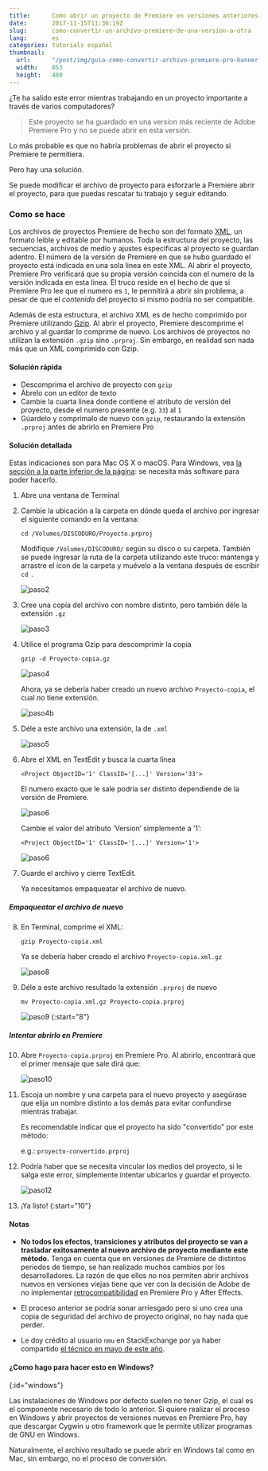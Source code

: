 ```yaml
---
title:      Como abrir un proyecto de Premiere en versiones anteriores sin problema
date:       2017-11-15T11:36:19Z
slug:       como-convertir-un-archivo-premiere-de-una-version-a-otra
lang:       es
categories: tutorials español
thumbnail:  
  url:      "/post/img/guia-como-convertir-archivo-premiere-pro-banner.png"
  width:    853
  height:   480
---
```



¿Te ha salido este error mientras trabajando en un proyecto importante a través de varios computadores?

<blockquote class="blockquote text-muted">
Este proyecto se ha guardado en una version más reciente de Adobe Premiere Pro y no se puede abrir en esta versión.
</blockquote>

Lo más probable es que no habría problemas de abrir el proyecto si Premiere te permitiera.

Pero hay una solución.

Se puede modificar el archivo de proyecto para esforzarle a Premiere abrir el proyecto, para que puedas rescatar tu trabajo y seguir editando.

### Como se hace

Los archivos de proyectos Premiere de hecho son del formato [XML](https://es.wikipedia.org/wiki/XML), un formato leible y editable por humanos. Toda la estructura del proyecto, las secuencias, archivos de medio y ajustes especificas al proyecto se guardan adentro. El número de la versión de Premiere en que se hubo guardado el proyecto está indicada en una sola linea en este XML. Al abrir el proyecto, Premiere Pro verificará que su propia versión coincida con el numero de la versión indicada en esta linea. El truco reside en el hecho de que si Premiere Pro lee que el numero es `1`, le permitirá a abrir sin problema, a pesar de que el *contenido* del proyecto si mismo podría no ser compatible.

Además de esta estructura, el archivo XML es de hecho comprimido por Premiere utilizando [Gzip](https://es.wikipedia.org/wiki/Gzip). Al abrir el proyecto, Premiere descomprime el archivo y al guardar lo comprime de nuevo. Los archivos de proyectos no utilizan la extensión `.gzip` sino `.prproj`. Sin embargo, en realidad son nada más que un XML comprimido con Gzip.

#### Solución rápida

* Descomprima el archivo de proyecto con `gzip`
* Ábrelo con un editor de texto
* Cambie la cuarta linea donde contiene el atributo de versión del proyecto, desde el numero presente (e.g. `33`) al `1`
* Gúardelo y comprímalo de nuevo con `gzip`, restaurando la extensión `.prproj` antes de abrirlo en Premiere Pro

#### Solución detallada

Estas indicaciones son para Mac OS X o macOS. Para Windows, vea [la sección a la parte inferior de la página](#windows): se necesita más software para poder hacerlo.

1. Abre una ventana de Terminal

2. Cambie la ubicación a la carpeta en dónde queda el archivo por ingresar el siguiente comando en la ventana:

    `cd /Volumes/DISCODURO/Proyecto.prproj`
    
    Modifique `/Volumes/DISCODURO/` según su disco o su carpeta. También se puede ingresar la ruta de la carpeta utilizando este truco: mantenga y arrastre el ícon de la carpeta y muévelo a la ventana después de escribir `cd `.
    
    ![paso2](/post/img/guia-como-convertir-archivo-premiere-pro-sebreategui-10.png)

3. Cree una copia del archivo con nombre distinto, pero también déle la extensión `.gz`

    ![paso3](/post/img/guia-como-convertir-archivo-premiere-pro-sebreategui-1.png)

4. Utilice el programa Gzip para descomprimir la copia

    `gzip -d Proyecto-copia.gz`
    
    ![paso4](/post/img/guia-como-convertir-archivo-premiere-pro-sebreategui-2.png)

    Ahora, ya se debería haber creado un nuevo archivo `Proyecto-copia`, el cual *no* tiene extensión.
    
    ![paso4b](/post/img/guia-como-convertir-archivo-premiere-pro-sebreategui-11.png)

5. Déle a este archivo una extensión, la de `.xml`
    
    ![paso5](/post/img/guia-como-convertir-archivo-premiere-pro-sebreategui-3.png)

6. Abre el XML en TextEdit y busca la cuarta linea

    `<Project ObjectID='1' ClassID='[...]' Version='33'>`
      
    El numero exacto que le sale podría ser distinto dependiende de la versión de Premiere.
      
    ![paso6](/post/img/guia-como-convertir-archivo-premiere-pro-sebreategui-4.png)

      Cambie el valor del atributo ‘Version’ simplemente a ‘1’:

    `<Project ObjectID='1' ClassID='[...]' Version='1'>`
      
    ![paso6](/post/img/guia-como-convertir-archivo-premiere-pro-sebreategui-5.png)

7. Guarde el archivo y cierre TextEdit.

    Ya necesitamos empaqueatar el archivo de nuevo.
    
##### Empaqueatar el archivo de nuevo

8. En Terminal, comprime el XML:

    `gzip Proyecto-copia.xml`

    Ya se debería haber creado el archivo `Proyecto-copia.xml.gz`
    
    ![paso8](/post/img/guia-como-convertir-archivo-premiere-pro-sebreategui-12.png)

9. Déle a este archivo resultado la extensión `.prproj` de nuevo

    `mv Proyecto-copia.xml.gz Proyecto-copia.prproj`
    
    ![paso9](/post/img/guia-como-convertir-archivo-premiere-pro-sebreategui-7.png)
{:start="8"}
    
##### Intentar abrirlo en Premiere

10. Abre `Proyecto-copia.prproj` en Premiere Pro. Al abrirlo, encontrará que el primer mensaje que sale dirá que:

    ![paso10](/post/img/guia-como-convertir-archivo-premiere-pro-sebreategui-8.png)

11. Escoja un nombre y una carpeta para el nuevo proyecto y asegúrase que elija un nombre distinto a los demás para evitar confundirse mientras trabajar.

    Es recomendable indicar que el proyecto ha sido "convertido" por este método:
    
    e.g.: `proyecto-convertido.prproj`

12. Podría haber que se necesita vincular los medios del proyecto, si le salga este error, simplemente intentar ubicarlos y guardar el proyecto.

    ![paso12](/post/img/guia-como-convertir-archivo-premiere-pro-sebreategui-9.png)
    
13. ¡Ya listo!
{:start="10"}

#### Notas

* **No todos los efectos, transiciones y atributos del proyecto se van a trasladar exitosamente al nuevo archivo de proyecto mediante este método.** Tenga en cuenta que en versiones de Premiere de distintos periodos de tiempo, se han realizado muchos cambios por los desarrolladores. La razón de que ellos no nos permiten abrir archivos nuevos en versiones viejas tiene que ver con la decisión de Adobe de no implementar [retrocompatibilidad](https://es.wikipedia.org/wiki/Retrocompatibilidad) en Premiere Pro y After Effects.

* El proceso anterior se podría sonar arriesgado pero si uno crea una copia de seguridad del archivo de proyecto original, no hay nada que perder.

* Le doy crédito al usuario `nmu` en StackExchange por ya haber compartido [el técnico en mayo de este año](https://video.stackexchange.com/questions/3804/how-do-i-downgrade-an-adobe-premiere-pro-project-file-to-open-in-older-version).

#### ¿Como hago para hacer esto en Windows?
{:id="windows"}

Las instalaciones de Windows por defecto suelen no tener Gzip, el cual es el componente necesario de todo lo anterior. Si quiere realizar el proceso en Windows y abrir proyectos de versiones nuevas en Premiere Pro, hay que descargar Cygwin u otro framework que le permite utilizar programas de GNU en Windows. 

Naturalmente, el archivo resultado se puede abrir en Windows tal como en Mac, sin embargo, no el proceso de conversión.